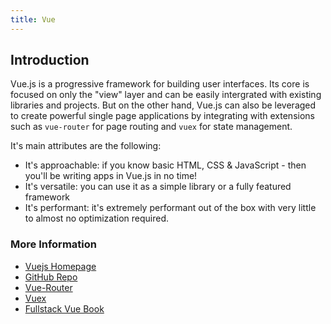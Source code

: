 ```yaml
---
title: Vue
---
```

## Introduction

Vue.js is a progressive framework for building user interfaces.
Its core is focused on only the "view" layer and can be easily intergrated with existing libraries and projects.
But on the other hand, Vue.js can also be leveraged to create powerful single page applications by integrating with extensions
such as `vue-router` for page routing and `vuex` for state management.

It's main attributes are the following:
* It's approachable: if you know basic HTML, CSS & JavaScript - then you'll be writing apps in Vue.js in no time!
* It's versatile: you can use it as a simple library or a fully featured framework
* It's performant: it's extremely performant out of the box with very little to almost no optimization required.

### More Information

- [Vuejs Homepage](https://vuejs.org/)
- [GitHub Repo](https://github.com/vuejs/vue/)
- [Vue-Router](https://router.vuejs.org/)
- [Vuex](https://vuex.vuejs.org/)
- [Fullstack Vue Book](https://www.fullstack.io/vue/)
